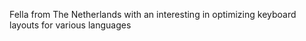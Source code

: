 Fella from The Netherlands with an interesting in optimizing keyboard layouts for various languages

<!---
O-X-E-Y/O-X-E-Y is a ✨ special ✨ repository because its `README.md` (this file) appears on your GitHub profile.
You can click the Preview link to take a look at your changes.
--->
